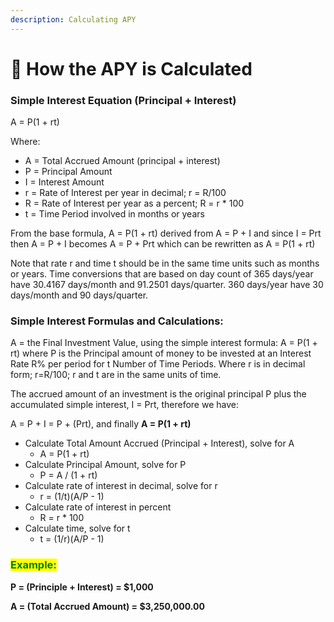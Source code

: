 ```yaml
---
description: Calculating APY
---
```


# 💸 How the APY is Calculated

### Simple Interest Equation (Principal + Interest)

A = P(1 + rt)

Where:

* A = Total Accrued Amount (principal + interest)
* P = Principal Amount
* I = Interest Amount
* r = Rate of Interest per year in decimal; r = R/100
* R = Rate of Interest per year as a percent; R = r \* 100
* t = Time Period involved in months or years

From the base formula, A = P(1 + rt) derived from A = P + I and since I = Prt then A = P + I becomes A = P + Prt which can be rewritten as A = P(1 + rt)

Note that rate r and time t should be in the same time units such as months or years. Time conversions that are based on day count of 365 days/year have 30.4167 days/month and 91.2501 days/quarter. 360 days/year have 30 days/month and 90 days/quarter.

### Simple Interest Formulas and Calculations:

A = the Final Investment Value, using the simple interest formula: A = P(1 + rt) where P is the Principal amount of money to be invested at an Interest Rate R% per period for t Number of Time Periods. Where r is in decimal form; r=R/100; r and t are in the same units of time.

The accrued amount of an investment is the original principal P plus the accumulated simple interest, I = Prt, therefore we have:

A = P + I = P + (Prt), and finally **A = P(1 + rt)**

* Calculate Total Amount Accrued (Principal + Interest), solve for A
  * A = P(1 + rt)
* Calculate Principal Amount, solve for P
  * P = A / (1 + rt)
* Calculate rate of interest in decimal, solve for r
  * r = (1/t)(A/P - 1)
* Calculate rate of interest in percent
  * R = r \* 100
* Calculate time, solve for t
  * t = (1/r)(A/P - 1)

### <mark style="color:green;">Example:</mark>

**P = (Principle + Interest) = $1,000**

**A = (Total Accrued Amount) = $3,250,000.00**
